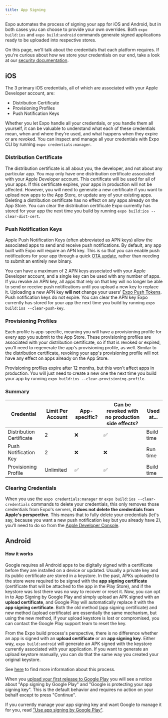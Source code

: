 ```yaml
---
title: App Signing
---
```


Expo automates the process of signing your app for iOS and Android, but in both cases you can choose to provide your own overrides. Both `expo build:ios` and
`expo build:android` commands generate signed applications ready to be uploaded into respective stores.

On this page, we'll talk about the credentials that each platform requires. If you're curious about how we store your credentials on our end, take a look at our [security documentation](security.md).

## iOS

The 3 primary iOS credentials, all of which are associated with your Apple Developer account, are:

- Distribution Certificate
- Provisioning Profiles
- Push Notification Keys

Whether you let Expo handle all your credentials, or you handle them all yourself, it can be valuable to understand what each of these credentials mean, when and where they're used, and what happens when they expire or are revoked. You can inspect and manage all your credentials with Expo CLI by running `expo credentials:manager`.

### Distribution Certificate

The distribution certificate is all about you, the developer, and not about any particular app. You may only have one distribution certificate associated with your Apple Developer account.
This certificate will be used for all of your apps. If this certificate expires, your apps in production will not be affected. However, you will need to generate a new certificate if you want to upload new apps to the App Store, or update any of your existing apps. Deleting a distribution certificate has no effect on any apps already on the App Store. You can clear the distribution certificate Expo currently has stored for your app the next time you build by running `expo build:ios --clear-dist-cert`.

### Push Notification Keys

Apple Push Notification Keys (often abbreviated as APN keys) allow the associated apps to send and receive push notifications. By default, any app built with Expo will require an APN key. This is so that you can enable push notifications for your app through a quick [OTA update](../guides/configuring-ota-updates.md), rather than needing to submit an entirely new binary.

You can have a maximum of 2 APN keys associated with your Apple Developer account, and a single key can be used with any number of apps. If you revoke an APN key, all apps that rely on that key will no longer be able to send or receive push notifications until you upload a new key to replace it. Uploading a new APN key **will not** change your users' [Expo Push Tokens](../versions/latest/sdk/notifications.md#notificationsgetexpopushtokenasync). Push notification keys do not expire. You can clear the APN key Expo currently has stored for your app the next time you build by running `expo build:ios --clear-push-key`.

### Provisioning Profiles

Each profile is app-specific, meaning you will have a provisioning profile for every app you submit to the App Store. These provisioning profiles are associated with your distribution certificate, so if that is revoked or expired, you'll need to regenerate the app's provisioning profile, as well. Similar to the distribution certificate, revoking your app's provisioning profile will not have any effect on apps already on the App Store.

Provisioning profiles expire after 12 months, but this won't affect apps in production. You will just need to create a new one the next time you build your app by running `expo build:ios --clear-provisioning-profile`.

### Summary

| Credential               | Limit Per Account | App-specific? | Can be revoked with no production side effects? | Used at... |
| ------------------------ | ----------------- | ------------- | ----------------------------------------------- | ---------- |
| Distribution Certificate | 2                 | ❌            | ✅                                              | Build time |
| Push Notification Key    | 2                 | ❌            | ❌                                              | Run time   |
| Provisioning Profile     | Unlimited         | ✅            | ✅                                              | Build time |

### Clearing Credentials

When you use the `expo credentials:manager` or `expo build:ios --clear-credentials` commands to delete your credentials, this only removes those credentials from Expo's servers, **it does not delete the credentials from Apple's perspective**. This means that to fully delete your credentials (let's say, because you want a new push notification key but you already have 2), you'll need to do so from the [Apple Developer Console](https://developer.apple.com/account/resources/certificates/list).

## Android

#### How it works

Google requires all Android apps to be digitally signed with a certificate before they are installed on a device or updated. Usually
a private key and its public certificate are stored in a keystore. In the past, APKs uploaded to the store were required to be signed with
the **app signing certificate** (certificate that will be attached to the app in the Play Store), and if the keystore was lost there was no way to
recover or reset it. Now, you can opt in to App Signing by Google Play and simply upload an APK signed with an **upload certificate**, and Google Play will automatically replace it with the **app signing certificate**. Both the old method (app signing certificate) and new method (upload certificate) are essentially the same mechanism, but using the new method, if your upload keystore is lost or compromised, you can contact the Google Play support team to reset the key.

From the Expo build process's perspective, there is no difference whether an app is signed with an **upload certificate** or an **app signing key**. Either way, `expo build:android` will generate an APK signed with the keystore currently associated with your application. If you want to generate an upload keystore manually, you can do that the same way you created your original keystore.

See [here](https://developer.android.com/studio/publish/app-signing) to find more information about this process.

When you [upload your first release to Google Play](https://github.com/expo/fyi/blob/master/first-android-submission.md) you will see a notice about "App signing by Google Play" and "Google is protecting your app signing key". This is the default behavior and requires no action on your behalf except to press "Continue".

If you currently manage your app signing key and want Google to manage it for you, read ["Use app signing by Google Play"](https://support.google.com/googleplay/android-developer/answer/9842756).